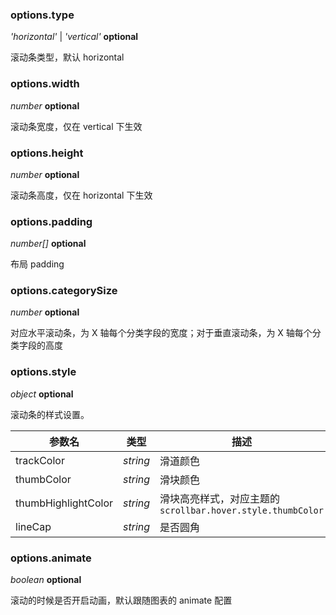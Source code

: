 ### options.type

<description> _'horizontal'_ | _'vertical'_ **optional**</description>

滚动条类型，默认 horizontal

### options.width

<description> _number_ **optional**</description>

滚动条宽度，仅在 vertical 下生效

### options.height

<description> _number_ **optional**</description>

滚动条高度，仅在 horizontal 下生效

### options.padding

<description> _number[]_ **optional**</description>

布局 padding

### options.categorySize

<description> _number_ **optional**</description>

对应水平滚动条，为 X 轴每个分类字段的宽度；对于垂直滚动条，为 X 轴每个分类字段的高度

### options.style

<description> _object_ **optional**</description>

滚动条的样式设置。

| 参数名              | 类型     | 描述                                                        |
| ------------------- | -------- | ----------------------------------------------------------- |
| trackColor          | _string_ | 滑道颜色                                                    |
| thumbColor          | _string_ | 滑块颜色                                                    |
| thumbHighlightColor | _string_ | 滑块高亮样式，对应主题的 `scrollbar.hover.style.thumbColor` |
| lineCap             | _string_ | 是否圆角                                                    |

### options.animate

<description> _boolean_ **optional**</description>

滚动的时候是否开启动画，默认跟随图表的 animate 配置
